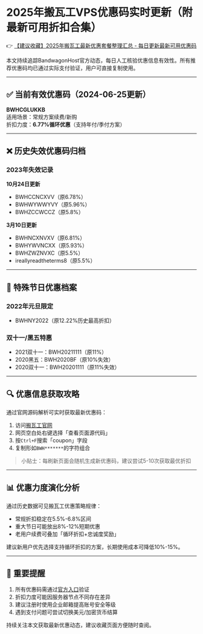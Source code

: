 # 2025年搬瓦工VPS优惠码实时更新（附最新可用折扣合集）

👉 [【建议收藏】2025年搬瓦工最新优惠套餐整理汇总 - 每日更新最新可用优惠码](https://bit.ly/banwagon)

本文持续追踪BandwagonHost官方动态，每日人工核验优惠信息有效性。所有推荐优惠码均已通过实际支付验证，用户可直接复制使用。

---

## ✅ 当前有效优惠码（2024-06-25更新）
**BWHCGLUKKB**  
适用场景：常规方案续费/新购  
折扣力度：**6.77%循环优惠**（支持年付/季付方案）

---

## ❌ 历史失效优惠码归档
### 2023年失效记录
**10月24日更新**  
- BWHCCNCXVV（原6.78%）
- BWHWYWWYVY（原5.96%）
- BWHZCCWCCZ（原5.8%）

**3月10日更新**  
- BWHNCXNVXV（原6.81%）
- BWHYWVNCXX（原5.93%）
- BWHZWZNVXC（原5.5%）
- ireallyreadtheterms8（原5.5%）

---

## 🎯 特殊节日优惠档案
### 2022年元旦限定
- BWHNY2022（原12.22%历史最高折扣）

### 双十一/黑五特惠
- 2021双十一：BWH20211111（原11%）
- 2020黑五：BWH2020BF（原10%失效）
- 2020双十一：BWH20201111（原11%失效）

---

## 🔍 优惠信息获取攻略
通过官网源码解析可实时获取最新优惠码：
1. 访问[搬瓦工官网](https://bit.ly/banwagon)
2. 网页空白处右键选择「查看页面源代码」
3. 按`Ctrl+F`搜索「coupon」字段
4. 复制形如`BWH*******`的字符组合

> 小贴士：每刷新页面会随机生成新优惠码，建议尝试5-10次获取最优折扣

---

## 📊 优惠力度演化分析
通过历史数据可见搬瓦工优惠策略规律：
- 常规折扣稳定在5.5%-6.8%区间
- 重大节日可能放出8%-12%短期优惠
- 老用户续费可叠加「循环折扣+忠诚度奖励」

建议新用户优先选择支持循环折扣的方案，长期使用成本可降低10%-15%。

---

## 📌 重要提醒
1. 所有优惠码需通过[官方入口](https://bit.ly/banwagon)验证
2. 折扣力度可能因服务器节点不同存在差异
3. 建议注册时使用企业邮箱提高账号安全等级
4. 遇到支付问题可尝试切换美元/加密货币结算

持续关注本文获取最新优惠动态，建议收藏页面方便随时查阅。